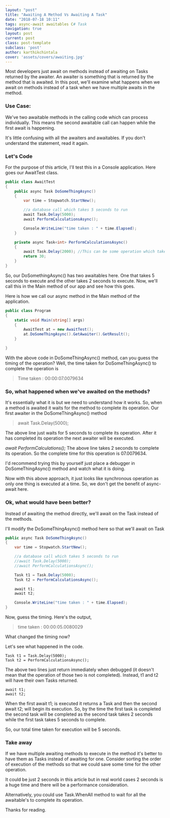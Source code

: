 ```yaml
---
layout: "post"
title: "Awaiting A Method Vs Awaiting A Task"
date: "2018-07-18 10:11"
tags: async-await awaitables C# Task
navigation: true
layout: post
current: post
class: post-template
subclass: 'post'
author: karthikchintala
cover: 'assets/covers/awaiting.jpg'
---
```

Most developers just await on methods instead of awaiting on Tasks returned by the awaiter. An awaiter is something that is returned by the method that is awaited.
In this post, we'll examine what happens when we await on methods instead of a task when we have multiple awaits in the method.

### Use Case:

We've two awaitable methods in the calling code which can process individually. This means the second awaitable call can happen while the first await is happening.

It's little confusing with all the awaiters and awaitables. If you don't understand the statement, read it again.

### Let's Code

For the purpose of this article, I'll test this in a Console application. Here goes our AwaitTest class.

```csharp
public class AwaitTest  
{  
    public async Task DoSomeThingAsync()  
    {  
        var time = Stopwatch.StartNew();  

        //a database call which takes 5 seconds to run  
        await Task.Delay(5000);  
        await PerformCalculationsAsync();  

        Console.WriteLine("time taken : " + time.Elapsed);  
    }  

    private async Task<int> PerformCalculationsAsync()  
    {  
        await Task.Delay(2000); //This can be some operation which takes 2 sec.  
        return 30;  
    }  
}
```
So, our DoSomethingAsync() has two awaitables here. One that takes 5 seconds to execute and the other takes 2 seconds to execute. Now, we'll call this in the Main method of our app and see how this goes.

Here is how we call our async method in the Main method of the application.

```csharp
public class Program  
{  
    static void Main(string[] args)  
    {  
        AwaitTest at = new AwaitTest();  
        at.DoSomeThingAsync().GetAwaiter().GetResult();  
    }  

}
```
With the above code in DoSomeThingAsync() method, can you guess the timing of the operation?
Well, the time taken for DoSomeThingAsync() to complete the operation is

> Time taken : 00:00:07.0079634

### So, what happened when we've awaited on the methods?

It's essentially what it is but we need to understand how it works. So, when a method is awaited it waits for the method to complete its operation.
Our first awaiter in the DoSomeThingAsync() method

> await Task.Delay(5000);

The above line just waits for 5 seconds to complete its operation. After it has completed its operation the next awaiter will be executed.

_await PerformCalculations();_ The above line takes 2 seconds to complete its operation. So the complete time for this operation is 07.0079634.

I'd recommend trying this by yourself just place a debugger in DoSomeThingAsync() method and watch what it is doing.

Now with this above approach, it just looks like synchronous operation as only one thing is executed at a time. So, we don't get the benefit of async-await here.

### Ok, what would have been better?

Instead of awaiting the method directly, we'll await on the Task instead of the methods.

I'll modify the DoSomeThingAsync() method here so that we'll await on Task

```csharp
public async Task DoSomeThingAsync()  
{  
    var time = Stopwatch.StartNew();  

    //a database call which takes 5 seconds to run  
    //await Task.Delay(5000);  
    //await PerformCalculationsAsync();  

    Task t1 = Task.Delay(5000);  
    Task t2 = PerformCalculationsAsync();  

    await t1;  
    await t2;  

    Console.WriteLine("time taken : " + time.Elapsed);  
}  
```
Now, guess the timing. Here's the output,

> time taken : 00:00:05.0080029

What changed the timing now?

Let's see what happened in the code.

```
Task t1 = Task.Delay(5000);  
Task t2 = PerformCalculationsAsync();
```

The above two lines just return immediately when debugged (it doesn't mean that the operation of those two is not completed). Instead, t1 and t2 will have their own Tasks returned.

```
await t1;  
await t2;  
```

When the first await t1; is executed it returns a Task and then the second await t2; will begin its execution. So, by the time the first task is completed the second task will be completed as the second task takes 2 seconds while the first task takes 5 seconds to complete.

So, our total time taken for execution will be 5 seconds.

### Take away

If we have multiple awaiting methods to execute in the method it's better to have them as Tasks instead of awaiting for one. Consider sorting the order of execution of the methods so that we could save some time for the other operation.

It could be just 2 seconds in this article but in real world cases 2 seconds is a huge time and there will be a performance consideration.


Alternatively, you could use Task.WhenAll method to wait for all the awaitable's to complete its operation.

Thanks for reading.
